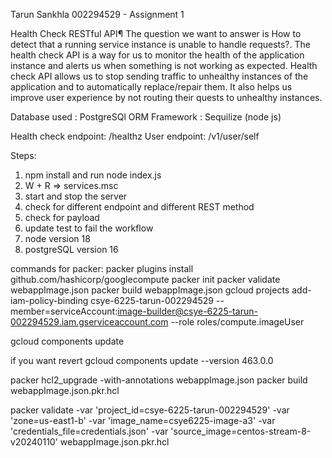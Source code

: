Tarun Sankhla 002294529 - Assignment 1

Health Check RESTful API¶
The question we want to answer is How to detect that a running service instance is unable to handle requests?.
The health check API is a way for us to monitor the health of the application instance and alerts us when something is not working as expected.
Health check API allows us to stop sending traffic to unhealthy instances of the application and to automatically replace/repair them. It also helps us improve user experience by not routing their quests to unhealthy instances.


Database used : PostgreSQl
ORM Framework : Sequilize (node js)

Health check endpoint:  /healthz
User endpoint: /v1/user/self

Steps:
1) npm install and run node index.js
2) W + R => services.msc
3) start and stop the server 
4) check for different endpoint and different REST method
5) check for payload
6) update test to fail the workflow
7) node version 18
8) postgreSQL version 16


commands for packer:
packer plugins install github.com/hashicorp/googlecompute
packer init
packer validate webappImage.json
packer build webappImage.json
gcloud projects add-iam-policy-binding csye-6225-tarun-002294529 --member=serviceAccount:image-builder@csye-6225-tarun-002294529.iam.gserviceaccount.com  --role roles/compute.imageUser

gcloud components update

if you want revert
gcloud components update --version 463.0.0

packer hcl2_upgrade -with-annotations webappImage.json
packer build webappImage.json.pkr.hcl



packer validate  -var 'project_id=csye-6225-tarun-002294529' -var 'zone=us-east1-b' -var 'image_name=csye6225-image-a3' -var 'credentials_file=credentials.json' -var 'source_image=centos-stream-8-v20240110' webappImage.json.pkr.hcl
